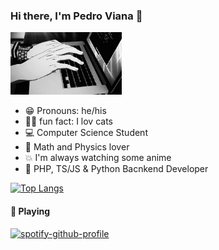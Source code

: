 ### Hi there, I'm Pedro Viana 👋
  
<img height="100rem" src="original.gif"><br>

- 😁 Pronouns: he/his 
- 🐱‍🏍 fun fact: I lov cats
- 💻 Computer Science Student
- 🍭 Math and Physics lover
- 💥 I'm always watching some anime
- 🌹 PHP, TS/JS & Python Bacnkend Developer




[![Top Langs](https://github-readme-stats.vercel.app/api/top-langs/?username=pedrovian4&hide_progress=true)](https://github.com/anuraghazra/github-readme-stats)


  
#### 🎵 Playing
[![spotify-github-profile](https://spotify-github-profile.vercel.app/api/view?uid=22ggfby6qa2tycghhcxvskpqq&cover_image=true&theme=compact)](https://github.com/kittinan/spotify-github-profile)  


  
